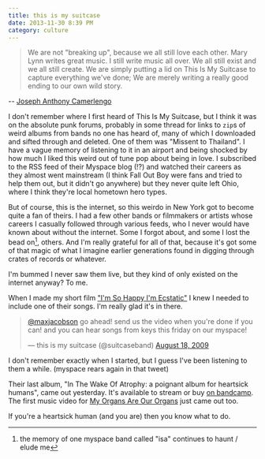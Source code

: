 ```yaml
---
title: this is my suitcase
date: 2013-11-30 8:39 PM
category: culture
---
```


> We are not "breaking up", because we all still love each other. Mary Lynn writes great music. I still write music all over. We all still exist and we all still create. We are simply putting a lid on This Is My Suitcase to capture everything we've done; We are merely writing a really good ending to our own wild story.

-- [Joseph Anthony Camerlengo](https://www.facebook.com/notes/this-is-my-suitcase/this-is-my-suitcase-what-a-time-we-had/10152043499749612)

I don't remember where I first heard of This Is My Suitcase, but I think it was on the absolute punk forums, probably in some thread for links to `zip`s of weird albums from bands no one has heard of, many of which I downloaded and sifted through and deleted. One of them was "Missent to Thailand". I have a vague memory of listening to it in an airport and being shocked by how much I liked this weird out of tune pop about being in love. I subscribed to the RSS feed of their Myspace blog (!?) and watched their careers as they almost went mainstream (I think Fall Out Boy were fans and tried to help them out, but it didn't go anywhere) but they never quite left Ohio, where I think they're local hometown hero types.

But of course, this is the internet, so this weirdo in New York got to become quite a fan of theirs. I had a few other bands or filmmakers or artists whose careers I casually followed through various feeds, who I never would have known about without the internet. Some I forgot about, and some I lost the bead on[^isa], others. And I'm really grateful for all of that, because it's got some of that magic of what I imagine earlier generations found in digging through crates of records or whatever.

[^isa]: the memory of one myspace band called "isa" continues to haunt / elude me

I'm bummed I never saw them live, but they kind of only existed on the internet anyway? To me.

When I made my short film ["I'm So Happy I'm Ecstatic"](https://vimeo.com/11394296) I knew I needed to include one of their songs. I'm really glad it's in there.

<blockquote class="twitter-tweet" lang="en"><p><a href="https://twitter.com/maxjacobson">@maxjacobson</a> go ahead!  send us the video when you&#39;re done if you can!  and you can hear songs from keys this friday on our myspace!</p>&mdash; this is my suitcase (@suitcaseband) <a href="https://twitter.com/suitcaseband/statuses/3391561631">August 18, 2009</a></blockquote>

I don't remember exactly when I started, but I guess I've been listening to them a while. (myspace rears again in that tweet)

Their last album, "In The Wake Of Atrophy: a poignant album for heartsick humans", came out yesterday. It's available to stream or buy [on bandcamp](http://thisismysuitcase.bandcamp.com/album/in-the-wake-of-atrophy-a-poignant-album-for-heartsick-humans-2). The first music video for [My Organs Are Our Organs][] just came out too.

[My Organs Are Our Organs]: http://www.youtube.com/watch?v=0Wlku3eTXOU

If you're a heartsick human (and you are) then you know what to do.
